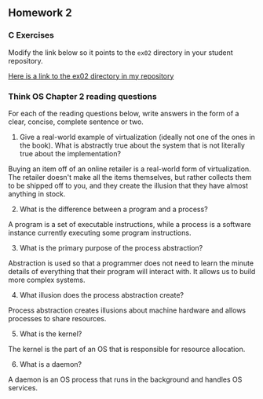 ## Homework 2

### C Exercises

Modify the link below so it points to the `ex02` directory in your
student repository.

[Here is a link to the ex02 directory in my repository](https://github.com/kailevy/ExercisesInC/tree/master/exercises/ex02)

### Think OS Chapter 2 reading questions

For each of the reading questions below, write answers in the form of
a clear, concise, complete sentence or two.

1. Give a real-world example of virtualization (ideally not one of 
the ones in the book).  What is abstractly true about the system that
is not literally true about the implementation?

Buying an item off of an online retailer is a real-world form of virtualization. The retailer doesn't make all the items themselves, but rather collects them to be shipped off to you, and they create the illusion that they have almost anything in stock.

2. What is the difference between a program and a process?

A program is a set of executable instructions, while a process is a software instance currently executing some program instructions. 

3. What is the primary purpose of the process abstraction? 

Abstraction is used so that a programmer does not need to learn the minute details of everything that their program will interact with. It allows us to build more complex systems.

4. What illusion does the process abstraction create?

Process abstraction creates illusions about machine hardware and allows processes to share resources.

5. What is the kernel?

The kernel is the part of an OS that is responsible for resource allocation.

6. What is a daemon?

A daemon is an OS process that runs in the background and handles OS services.